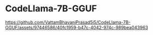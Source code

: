 # CodeLlama-7B-GGUF

https://github.com/VattamBhavaniPrasad5i5/CodeLlama-7B-GGUF/assets/97446586/40fc1959-b47c-4042-974c-989bea043963

